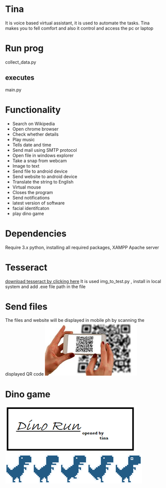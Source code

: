 # Tina
It is voice based virtual assistant, it is used to automate the tasks.
Tina makes you to fell comfort and also it control and access the pc or laptop

# Run prog
collect_data.py
## executes
main.py
# Functionality
- Search on Wikipedia 
- Open chrome browser 
- Check whether details 
- Play music
- Tells date and time 
- Send mail using SMTP protocol
- Open file in windows explorer
- Take a snap from webcam 
- Image to text
- Send file to android device 
- Send website to android device
- Translate the string to English 
- Virtual mouse 
- Closes the program
- Send notifications
- latest version of software 
- facial identifcaton
- play dino game


# Dependencies
Require 3.x python, installing all required packages, XAMPP Apache server

# Tesseract
[download tesseract by clicking here](https://digi.bib.uni-mannheim.de/tesseract/tesseract-ocr-w64-setup-v5.0.0-alpha.20191030.exe)
It is used img_to_test.py , install in local system and add .exe file path in the file

# Send files
The files and website will be displayed in mobile ph by scanning the displayed QR code
![](qr.jpg)

# Dino game
![](sprites/logo.png)![](sprites/dino.png)
